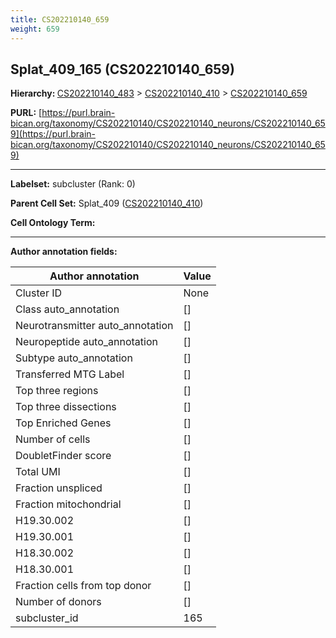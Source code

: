 ```yaml
---
title: CS202210140_659
weight: 659
---
```

## Splat_409_165 (CS202210140_659)
<b>Hierarchy: </b>
[CS202210140_483](../CS202210140_483) >
[CS202210140_410](../CS202210140_410) >
[CS202210140_659](../CS202210140_659)

**PURL:** [https://purl.brain-bican.org/taxonomy/CS202210140/CS202210140_neurons/CS202210140_659](https://purl.brain-bican.org/taxonomy/CS202210140/CS202210140_neurons/CS202210140_659)

---


**Labelset:** subcluster (Rank: 0)

**Parent Cell Set:** Splat_409 ([CS202210140_410](../CS202210140_410))



**Cell Ontology Term:** 

[MARKER GENES.]: #


---

[TRANSFERRED ANNOTATIONS.]: #


[AUTHOR ANNOTATION FIELDS.]: #


**Author annotation fields:**

| Author annotation | Value |
|-------------------|-------|
|Cluster ID|None|
|Class auto_annotation|[]|
|Neurotransmitter auto_annotation|[]|
|Neuropeptide auto_annotation|[]|
|Subtype auto_annotation|[]|
|Transferred MTG Label|[]|
|Top three regions|[]|
|Top three dissections|[]|
|Top Enriched Genes|[]|
|Number of cells|[]|
|DoubletFinder score|[]|
|Total UMI|[]|
|Fraction unspliced|[]|
|Fraction mitochondrial|[]|
|H19.30.002|[]|
|H19.30.001|[]|
|H18.30.002|[]|
|H18.30.001|[]|
|Fraction cells from top donor|[]|
|Number of donors|[]|
|subcluster_id|165|
